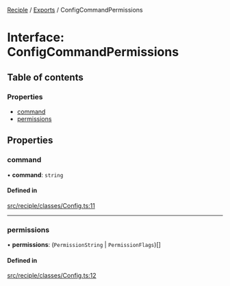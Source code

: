 [Reciple](../README.md) / [Exports](../modules.md) / ConfigCommandPermissions

# Interface: ConfigCommandPermissions

## Table of contents

### Properties

- [command](ConfigCommandPermissions.md#command)
- [permissions](ConfigCommandPermissions.md#permissions)

## Properties

### command

• **command**: `string`

#### Defined in

[src/reciple/classes/Config.ts:11](https://github.com/FalloutStudios/Reciple/blob/53bf2cd/src/reciple/classes/Config.ts#L11)

___

### permissions

• **permissions**: (`PermissionString` \| `PermissionFlags`)[]

#### Defined in

[src/reciple/classes/Config.ts:12](https://github.com/FalloutStudios/Reciple/blob/53bf2cd/src/reciple/classes/Config.ts#L12)

